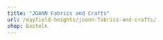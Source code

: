 ```yaml
---
title: "JOANN Fabrics and Crafts"
url: /mayfield-heights/joann-fabrics-and-crafts/
shop: Basteln
---
```

